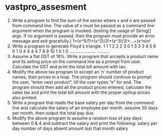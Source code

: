 # vastpro_assesment



1. Write a program to find the sum of the series where x and n are passed from
command line. The value of x must be passed as a command line argument when the
program is invoked. (testing the usage of String[] args. If no argument is passed, then
the program must provide an error message and exit gracefully.)
1+(x^1)/1!+(x^2)/2!+(x^3)/3!+...+(x^n)n!
2. Write a program to generate Floyd's triangle.
1 1 1
 2 2 2 3 0 1
 3 3 3 4 5 6 0 1 0
 4 4 4 4 7 8 9 10 1 0 1 0
 ........... .......... ..........
3. Assume a flat GST of 18%. Write a program that accepts a product name and its
selling price on the command line as a prompt from user. Calculate the GST and print
the total bill amount with tax.
4. Modify the above tax program to accept an ‘n’ number of product names, their prices
in a loop. The program should continue to prompt the user, “enter next product”, till
the user types “e” for end. The program should then add all the product prices
entered, calculate the sales tax and print the total bill amount with the proper splitup
prices also printed.
5. Write a program that reads the base salary per day from the command line and
calculate the salary of an employee per month. assume 30 days per month. then
output the total pay due.
4. Modify the above program to assume a random loss of pay days between 0 & 4
and subtract the salary and print the following:
 salary per day
 number of days absent
 amount lost
 that month salary
